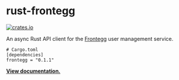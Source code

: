 # rust-frontegg

[![crates.io](https://img.shields.io/crates/v/frontegg.svg)](https://crates.io/crates/frontegg)

An async Rust API client for the [Frontegg] user management service.

```
# Cargo.toml
[dependencies]
frontegg = "0.1.1"
```

**[View documentation.](https://docs.rs/frontegg/0.1.1)**

[Frontegg]: https://frontegg.com

